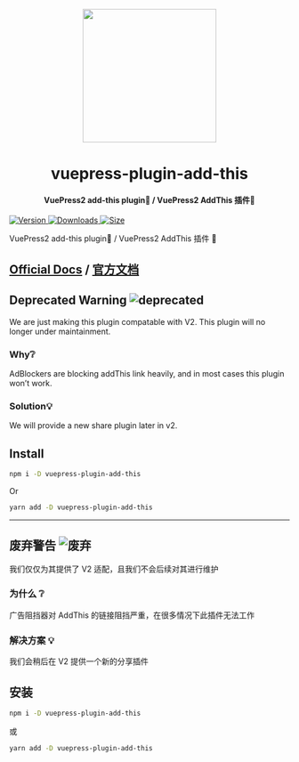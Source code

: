 <!-- markdownlint-disable -->
<p align="center">
  <img width="240" src="https://vuepress-theme-hope.github.io/v2/logo.svg" style="text-align: center;"/>
</p>
<h1 align="center">vuepress-plugin-add-this</h1>
<h4 align="center">VuePress2 add-this plugin💌 / VuePress2 AddThis 插件💌</h4>

[![Version](https://img.shields.io/npm/v/vuepress-plugin-add-this/next.svg?style=flat-square&logo=npm) ![Downloads](https://img.shields.io/npm/dm/vuepress-plugin-add-this.svg?style=flat-square&logo=npm) ![Size](https://img.shields.io/bundlephobia/min/vuepress-plugin-add-this?style=flat-square&logo=npm)](https://www.npmjs.com/package/vuepress-plugin-add-this)

<!-- markdownlint-restore -->

VuePress2 add-this plugin💌 / VuePress2 AddThis 插件 💌

## [Official Docs](https://vuepress-theme-hope.github.io/v2/add-this/) / [官方文档](https://vuepress-theme-hope.gitee.io/v2/add-this/zh/)

## Deprecated Warning ![deprecated](https://img.shields.io/badge/-deprecated-yellow)

We are just making this plugin compatable with V2. This plugin will no longer under maintainment.

### Why❔

AdBlockers are blocking addThis link heavily, and in most cases this plugin won’t work.

### Solution💡

We will provide a new share plugin later in v2.

## Install

```bash
npm i -D vuepress-plugin-add-this
```

Or

```bash
yarn add -D vuepress-plugin-add-this
```

---

## 废弃警告 ![废弃](https://img.shields.io/badge/-废弃-yellow)

我们仅仅为其提供了 V2 适配，且我们不会后续对其进行维护

### 为什么 ❔

广告阻挡器对 AddThis 的链接阻挡严重，在很多情况下此插件无法工作

### 解决方案 💡

我们会稍后在 V2 提供一个新的分享插件

## 安装

```bash
npm i -D vuepress-plugin-add-this
```

或

```bash
yarn add -D vuepress-plugin-add-this
```
